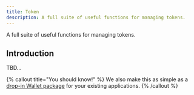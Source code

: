 ```yaml
---
title: Token
description: A full suite of useful functions for managing tokens.
---
```


A full suite of useful functions for managing tokens.


## Introduction

TBD...

{% callout title="You should know!" %}
We also make this as simple as a [drop-in Wallet package](https://github.com/avasdao/nexajs/tree/master/packages/Wallet) for your existing applications.
{% /callout %}
